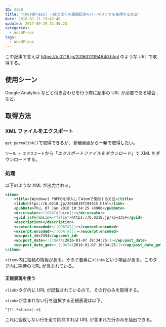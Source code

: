 ```yaml
---
ID: 2360
title: "[WordPress] 一括で全ての投稿記事のパーマリンクを取得する方法"
date: 2016-01-11 19:49:40
updated: 2017-09-29 22:40:23
categories:
  - WordPress
tags:
  - WordPress
---
```


この記事で言えば https://b.0218.jp/20160111194940.html のような URL で取得する。

<!--more-->

## 使用シーン

Google Analytics などと付き合わせを行う際に記事の URL が必要である場合… など。

## 取得方法

### XML ファイルをエクスポート

`get_permalink()`で取得できるが、*管理画面*から一発で取得したい。

`ツール > エクスポート`から「_エクスポートファイルをダウンロード_」で XML をダウンロードする。

### 処理

以下のような XML が出力される。

```xml
<item>
    <title>[Windows] PHPMDを導入してAtomで使用する方法</title>
    <link>https://b.0218.jp/20160107193425.html</link>
    <pubDate>Thu, 07 Jan 2016 10:34:25 +0000</pubDate>
    <dc:creator><![CDATA[hiro]]></dc:creator>
    <guid isPermaLink="false">https://b.0218.jp/?p=2354</guid>
    <description></description>
    <content:encoded><![CDATA[]]></content:encoded>
    <excerpt:encoded><![CDATA[]]></excerpt:encoded>
    <wp:post_id>2354</wp:post_id>
    <wp:post_date><![CDATA[2016-01-07 19:34:25]]></wp:post_date>
    <wp:post_date_gmt><![CDATA[2016-01-07 10:34:25]]></wp:post_date_gmt>
</item>
```

`<item>`内に投稿の情報がある。その子要素に`<link>`という項目がある。このタグ内に期待の URL が含まれている。

#### 正規表現を使う

`<link>`タグ内に URL が記載されているので、その行のみを取得する。

`<link>`が含まれない行を選択する正規表現は以下。

```
^(?!.*<link>).+$
```

これに合致しない行を全て削除すれば URL が含まれた行のみを抽出できる。
